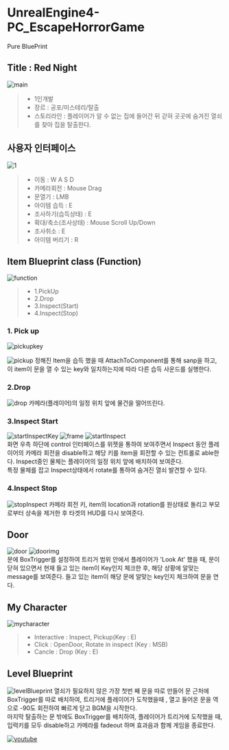 # UnrealEngine4-PC_EscapeHorrorGame

Pure BluePrint

## Title : Red Night

![main](https://user-images.githubusercontent.com/46181173/117106234-78f86880-adba-11eb-92f3-82bc196fa454.png)<br>

> - 1인개발 <br>
> - 장르 : 공포/미스테리/탈출<br>
> - 스토리라인 : 플레이어가 알 수 없는 집에 들어간 뒤 갇혀 곳곳에 숨겨진 열쇠를 찾아 집을 탈출한다.<br>

## 사용자 인터페이스

![1](https://user-images.githubusercontent.com/46181173/117106616-27041280-adbb-11eb-9f13-d8e603297167.png)

> - 이동 : W A S D <br>
> - 카메라회전 : Mouse Drag<br>
> - 문열기 : LMB<br>
> - 아이템 습득 : E<br>
> - 조사하기(습득상태) : E<br>
> - 확대/축소(조사상태) : Mouse Scroll Up/Down<br>
> - 조사취소 : E<br>
> - 아이템 버리기 : R<br>

## Item Blueprint class (Function)

![function](https://user-images.githubusercontent.com/46181173/117107677-f02efc00-adbc-11eb-883e-0d584187a004.png)<br>

> - 1.PickUp
> - 2.Drop
> - 3.Inspect(Start)
> - 4.Inspect(Stop)

### 1. Pick up

![pickupkey](https://user-images.githubusercontent.com/46181173/117107670-ee653880-adbc-11eb-9ac0-66cd76ae8c49.png)

![pickup](https://user-images.githubusercontent.com/46181173/117107668-edcca200-adbc-11eb-853c-8f517247ae27.png)
정해진 Item을 습득 했을 때 AttachToComponent를 통해 sanp을 하고, 이 item이 문을 열 수 있는 key와 일치하는지에 따라 다른 습득 사운드를 실행한다.

### 2.Drop

![drop](https://user-images.githubusercontent.com/46181173/117108847-bf4fc680-adbe-11eb-9319-e6ae359db494.png)
카메라(플레이어)의 일정 위치 앞에 물건을 떨어뜨린다.

### 3.Inspect Start

![startInspectKey](https://user-images.githubusercontent.com/46181173/117108852-c080f380-adbe-11eb-9d4f-fabdaed3bbea.png)
![frame](https://user-images.githubusercontent.com/46181173/117111124-1c994700-adc2-11eb-979b-9dd0e91fcffb.png)
![startInspect](https://user-images.githubusercontent.com/46181173/117108851-bfe85d00-adbe-11eb-9930-7fadd6749197.png)<br>
화면 우측 하단에 control 인터페이스를 위젯을 통하여 보여주면서 Inspect 동안 플레이어의 카메라 회전을 disable하고 해당 키를 item을 회전할 수 있는 컨트롤로 able한다. Inspect중인 물체는 플레이어의 일정 위치 앞에 배치하여 보여준다.<br>
특정 물체를 잡고 Inspect상태에서 rotate를 통하여 숨겨진 열쇠 발견할 수 있다.

### 4.Inspect Stop

![stopInspect](https://user-images.githubusercontent.com/46181173/117108854-c080f380-adbe-11eb-8e26-71ede978bb12.png)
카메라 회전 키, item의 location과 rotation를 원상태로 돌리고 부모로부터 상속을 제거한 후 타겟의 HUD를 다시 보여준다.

## Door

![door](https://user-images.githubusercontent.com/46181173/117108843-be1e9980-adbe-11eb-9ea7-9b9b8f66e857.png)
![doorimg](https://user-images.githubusercontent.com/46181173/117108846-beb73000-adbe-11eb-8cac-7051b824c9dc.png)
<br>
문에 BoxTrigger를 설정하여 트리거 범위 안에서 플레이어가 'Look At' 했을 때, 문이 닫혀 있으면서 현재 들고 있는 item이 Key인지 체크한 후, 해당 상황에 알맞는 message를 보여준다. 들고 있는 item이 해당 문에 알맞는 key인지 체크하여 문을 연다.

## My Character

![mycharacter](https://user-images.githubusercontent.com/46181173/117108850-bfe85d00-adbe-11eb-96fb-273fd68a5dae.png)<br>

> - Interactive : Inspect, Pickup(Key : E) <br>
> - Click : OpenDoor, Rotate in inspect (Key : MSB) <br>
> - Cancle : Drop (Key : E)

## Level Blueprint

![levelBlueprint](https://user-images.githubusercontent.com/46181173/117108848-bf4fc680-adbe-11eb-8fdc-49fcd6765450.png)
열쇠가 필요하지 않은 가장 첫번 째 문을 따로 만들어 문 근처에 BoxTrigger를 따로 배치하여, 트리거에 플레이어가 도착했을때 , 열고 들어온 문을 역으로 -90도 회전하여 빠르게 닫고 BGM을 시작한다.<br>
마지막 탈출하는 문 밖에도 BoxTrigger를 배치하여, 플레이어가 트리거에 도착했을 때, 입력키를 모두 disable하고 카메라를 fadeout 하며 효과음과 함께 게임을 종료한다.

[![youtube](https://img.youtube.com/vi/3VrJY5Wlmtw/0.jpg)](https://youtu.be/3VrJY5Wlmtw?t=0s)

